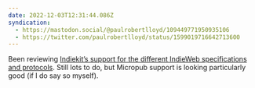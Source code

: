 ```yaml
---
date: 2022-12-03T12:31:44.086Z
syndication:
  - https://mastodon.social/@paulrobertlloyd/109449771950935106
  - https://twitter.com/paulrobertlloyd/status/1599019716642713600
---
```

Been reviewing [Indiekit’s support for the different IndieWeb specifications and protocols](https://getindiekit.com/specifications). Still lots to do, but Micropub support is looking particularly good (if I do say so myself).
